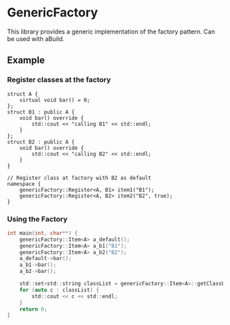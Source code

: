 # GenericFactory

This library provides a generic implementation of the factory pattern. Can be used with aBuild.

## Example
### Register classes at the factory
```
struct A {
	virtual void bar() = 0;
};
struct B1 : public A {
	void bar() override {
		std::cout << "calling B1" << std::endl;
	}
};
struct B2 : public A {
	void bar() override {
		std::cout << "calling B2" << std::endl;
	}
}

// Register class at factory with B2 as default
namespace {
	genericFactory::Register<A, B1> item1("B1");
	genericFactory::Register<A, B2> item2("B2", true);
}
```
### Using the Factory
```c
int main(int, char**) {
	genericFactory::Item<A> a_default();
	genericFactory::Item<A> a_b1("B1");
	genericFactory::Item<A> a_b2("B2");
	a_default->bar();
	a_b1->bar();
	a_b2->bar();

	std::set<std::string classList = genericFactory::Item<A>::getClassList();
	for (auto c : classList) {
		std::cout << c << std::endl;
	}
	return 0;
}
```

